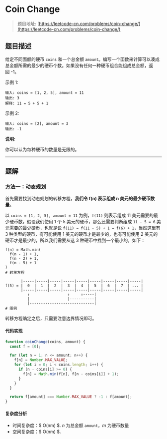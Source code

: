 # Coin Change

> 题目地址: [https://leetcode-cn.com/problems/coin-change/](https://leetcode-cn.com/problems/coin-change/)

## 题目描述

给定不同面额的硬币 `coins` 和一个总金额 `amount`。编写一个函数来计算可以凑成总金额所需的最少的硬币个数。如果没有任何一种硬币组合能组成总金额，返回 -1。

示例 1:

```
输入: coins = [1, 2, 5], amount = 11
输出: 3 
解释: 11 = 5 + 5 + 1
```

示例 2:

```
输入: coins = [2], amount = 3
输出: -1
```

**说明:**

你可以认为每种硬币的数量是无限的。

------

## 题解

### 方法一：动态规划

首先需要找到动态规划的转移方程，**我们令 f(n) 表示组成 n 美元的最少硬币数量**。

以 `coins = [1, 2, 5], amount = 11` 为例，`f(11)` 则表示组成 11 美元需要的最少硬币数，假设我们使用 1 个 5 美元的硬币，那么还需要判断组成 `11 - 5 = 6` 美元需要的最少硬币，也就是说 `f(11) = f(11 - 5) + 1 = f(6) + 1`，当然这里有 3 种类型的硬币，有可能使用 1 美元的硬币才是最少的，也有可能使用 2 美元的硬币才是最少的，所以我们需要从这 3 种硬币中找到一个最小的，如下：

```
f(n) = Math.min(
  f(n - 1) + 1,
  f(n - 2) + 1,
  f(n - 5) + 1
)
# 转移方程

       |-----|-----|-----|-----|-----|-----|-----|-----|-----|
f(5) = |  0  |  1  |  2  |  3  |  4  |  5  |  6  |  7  | ... |
       |-----|-----|-----|-----|-----|-----|-----|-----|-----|
          ↑                 ↑     ↑-----|
          |                 |-----------|
          |-----------------------------|
# 图例
```

转移方程确定之后，只需要注意边界情况即可。

#### 代码实现

```js
function coinChange(coins, amount) {
  const f = [0];

  for (let n = 1; n <= amount; n++) {
    f[n] = Number.MAX_VALUE;
    for (let i = 0; i < coins.length; i++) {
      if (n - coins[i] >= 0) {
        f[n] = Math.min(f[n], f[n - coins[i]] + 1);
      }
    }
  }

  return f[amount] === Number.MAX_VALUE ? -1 : f[amount];
}
```

#### 复杂度分析

* 时间复杂度：$ O(nm) $. $n$ 为总金额 `amount`，$m$ 为硬币数量
* 空间复杂度：$ O(nm) $.
